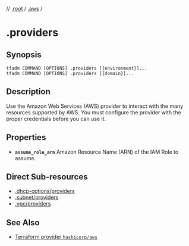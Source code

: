 // [.root] / [.aws] /

# .providers

## Synopsis

```
tfadm COMMAND [OPTIONS] .providers [{environment}]...
tfadm COMMAND [OPTIONS] .providers [{domain}]...
```

## Description

Use the Amazon Web Services (AWS) provider to interact with the many resources supported by AWS. You must configure the provider with the proper credentials before you can use it.

## Properties

- **`assume_role_arn`**
  Amazon Resource Name (ARN) of the IAM Role to assume.

## Direct Sub-resources

- [.dhcp-options/providers](.dhcp-options/providers.md)
- [.subnet/providers](.subnet/providers.md)
- [.vpc/providers](.vpc/providers.md)

## See Also

- [Terraform provider `hashicorp/aws`](https://registry.terraform.io/providers/hashicorp/aws/latest)

[.aws]: README.md
[.root]: ../../../.tfadm/resources/README.md
